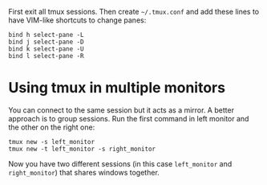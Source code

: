 First exit all tmux sessions. Then create `~/.tmux.conf` and add these lines to have VIM-like shortcuts to change panes:

```
bind h select-pane -L
bind j select-pane -D
bind k select-pane -U
bind l select-pane -R
``` 
# Using tmux in multiple monitors

You can connect to the same session but it acts as a mirror. A better approach is to group sessions. Run the first command in left monitor and the other on the right one:

```
tmux new -s left_monitor
tmux new -t left_monitor -s right_monitor
```
Now you have two different sessions (in this case `left_monitor` and `right_monitor`) that shares windows together.
